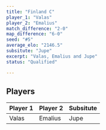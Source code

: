 ```yaml
---
title: "Finland C"
player_1: "Valas"
player_2: "Emalius"
match_difference: "2-0"
map_difference: "6-0"
seed: "#5"
average_elo: "2146.5"
subsitute: "Jupe"
excerpt: "Valas, Emalius and Jupe"
status: "Qualified"

---
```

## Players

| Player 1 | Player 2 | Subsitute |
| -- | -- | -- |
| Valas | Emalius | Jupe |
